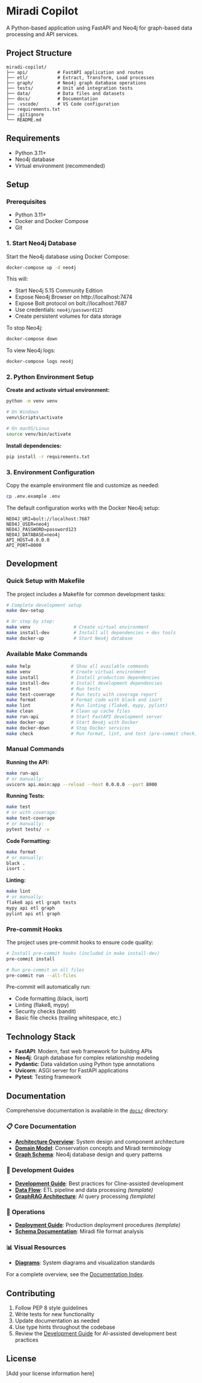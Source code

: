 # Miradi Copilot

A Python-based application using FastAPI and Neo4j for graph-based data processing and API services.

## Project Structure

```
miradi-copilot/
├── api/           # FastAPI application and routes
├── etl/           # Extract, Transform, Load processes
├── graph/         # Neo4j graph database operations
├── tests/         # Unit and integration tests
├── data/          # Data files and datasets
├── docs/          # Documentation
├── .vscode/       # VS Code configuration
├── requirements.txt
├── .gitignore
└── README.md
```

## Requirements

- Python 3.11+
- Neo4j database
- Virtual environment (recommended)

## Setup

### Prerequisites
- Python 3.11+
- Docker and Docker Compose
- Git

### 1. Start Neo4j Database
Start the Neo4j database using Docker Compose:
```bash
docker-compose up -d neo4j
```

This will:
- Start Neo4j 5.15 Community Edition
- Expose Neo4j Browser on http://localhost:7474
- Expose Bolt protocol on bolt://localhost:7687
- Use credentials: `neo4j/password123`
- Create persistent volumes for data storage

To stop Neo4j:
```bash
docker-compose down
```

To view Neo4j logs:
```bash
docker-compose logs neo4j
```

### 2. Python Environment Setup

**Create and activate virtual environment:**
```bash
python -m venv venv

# On Windows
venv\Scripts\activate

# On macOS/Linux
source venv/bin/activate
```

**Install dependencies:**
```bash
pip install -r requirements.txt
```

### 3. Environment Configuration
Copy the example environment file and customize as needed:
```bash
cp .env.example .env
```

The default configuration works with the Docker Neo4j setup:
```
NEO4J_URI=bolt://localhost:7687
NEO4J_USER=neo4j
NEO4J_PASSWORD=password123
NEO4J_DATABASE=neo4j
API_HOST=0.0.0.0
API_PORT=8000
```

## Development

### Quick Setup with Makefile
The project includes a Makefile for common development tasks:

```bash
# Complete development setup
make dev-setup

# Or step by step:
make venv                # Create virtual environment
make install-dev         # Install all dependencies + dev tools
make docker-up           # Start Neo4j database
```

### Available Make Commands
```bash
make help               # Show all available commands
make venv               # Create virtual environment
make install            # Install production dependencies
make install-dev        # Install development dependencies
make test               # Run tests
make test-coverage      # Run tests with coverage report
make format             # Format code with black and isort
make lint               # Run linting (flake8, mypy, pylint)
make clean              # Clean up cache files
make run-api            # Start FastAPI development server
make docker-up          # Start Neo4j with Docker
make docker-down        # Stop Docker services
make check              # Run format, lint, and test (pre-commit check)
```

### Manual Commands

**Running the API:**
```bash
make run-api
# or manually:
uvicorn api.main:app --reload --host 0.0.0.0 --port 8000
```

**Running Tests:**
```bash
make test
# or with coverage:
make test-coverage
# or manually:
pytest tests/ -v
```

**Code Formatting:**
```bash
make format
# or manually:
black .
isort .
```

**Linting:**
```bash
make lint
# or manually:
flake8 api etl graph tests
mypy api etl graph
pylint api etl graph
```

### Pre-commit Hooks
The project uses pre-commit hooks to ensure code quality:

```bash
# Install pre-commit hooks (included in make install-dev)
pre-commit install

# Run pre-commit on all files
pre-commit run --all-files
```

Pre-commit will automatically run:
- Code formatting (black, isort)
- Linting (flake8, mypy)
- Security checks (bandit)
- Basic file checks (trailing whitespace, etc.)

## Technology Stack

- **FastAPI**: Modern, fast web framework for building APIs
- **Neo4j**: Graph database for complex relationship modeling
- **Pydantic**: Data validation using Python type annotations
- **Uvicorn**: ASGI server for FastAPI applications
- **Pytest**: Testing framework

## Documentation

Comprehensive documentation is available in the [`docs/`](docs/) directory:

### 📋 **Core Documentation**
- **[Architecture Overview](docs/01-architecture-overview.md)**: System design and component architecture
- **[Domain Model](docs/02-domain-model.md)**: Conservation concepts and Miradi terminology
- **[Graph Schema](docs/04-graph-schema.md)**: Neo4j database design and query patterns

### 🔧 **Development Guides**
- **[Development Guide](docs/07-development-guide.md)**: Best practices for Cline-assisted development
- **[Data Flow](docs/03-data-flow.md)**: ETL pipeline and data processing *(template)*
- **[GraphRAG Architecture](docs/06-rag-architecture.md)**: AI query processing *(template)*

### 🚀 **Operations**
- **[Deployment Guide](docs/08-deployment.md)**: Production deployment procedures *(template)*
- **[Schema Documentation](docs/schemas/)**: Miradi file format analysis

### 📊 **Visual Resources**
- **[Diagrams](docs/diagrams/)**: System diagrams and visualization standards

For a complete overview, see the [Documentation Index](docs/README.md).

## Contributing

1. Follow PEP 8 style guidelines
2. Write tests for new functionality
3. Update documentation as needed
4. Use type hints throughout the codebase
5. Review the [Development Guide](docs/07-development-guide.md) for AI-assisted development best practices

## License

[Add your license information here]
